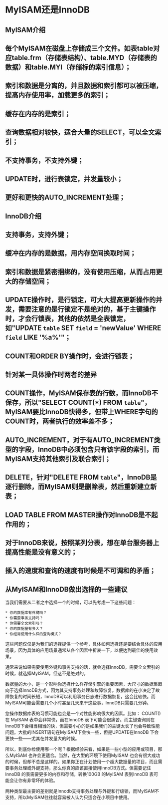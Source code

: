 MyISAM还是InnoDB
==================

MyISAM介绍
------------

## 每个MyISAM在磁盘上存储成三个文件。如表table对应table.frm（存储表结构）、table.MYD（存储表的数据）和table.MYI（存储标的索引信息）；
## 索引和数据是分离的，并且数据和索引都可以被压缩，提高内存使用率，加载更多的索引；
## 缓存在内存的是索引；
## 查询数据相对较快，适合大量的SELECT，可以全文索引；
## 不支持事务，不支持外键；
## UPDATE时，进行表锁定，并发量较小；
## 更好和更快的AUTO_INCREMENT处理；

InnoDB介绍
-----------

## 支持事务，支持外键；
## 缓冲在内存的是数据，用内存空间换取时间；
## 索引和数据是紧密捆绑的，没有使用压缩，从而占用更大的存储空间；
## UPDATE操作时，是行锁定，可大大提高更新操作的并发，需要注意的是行锁定不是绝对的，基于主键操作时，才会行锁表，其他的依然是全表锁定，如"UPDATE `table` SET `field` = 'newValue' WHERE `field` LIKE '%a%'"；
## COUNT和ORDER BY操作时，会进行锁表；

针对某一具体操作时两者的差异
-------------------------------

## COUNT操作，MyISAM保存表的行数，而InnoDB不保存，所以"SELECT COUNT(*) FROM `table`"，MyISAM要比InnoDB快得多，但带上WHERE字句的COUNT时，两者执行的效率差不多；
## AUTO_INCREMENT，对于有AUTO_INCREMENT类型的字段，InnoDB中必须包含只有该字段的索引，而MyISAM支持其他索引及联合索引； 
## DELETE，针对"DELETE FROM `table`"，InnoDB是逐行删除，而MyISAM则是删除表，然后重新建立新表；
## LOAD TABLE FROM MASTER操作对InnoDB是不起作用的；
## 对于InnoDB来说，按照某列分表，想在单台服务器上提高性能是没有意义的；
## 插入的速度和查询的速度有时候是不可调和的矛盾；

从MyISAM和InnoDB做出选择的一些建议
------------------------------------

当我们需要从二者之中选择一个的时候，可以先考虑一下这些问题：

    * 你的数据库有外键吗？
    * 你需要事务支持吗？
    * 你需要全文索引吗？
    * 你的数据量有多大？
    * 你经常使用什么样的查询模式？

这些问题仅仅是为我们的选择提供一个参考，具体如何选择还是要结合具体的应用场景，因为具体的应用场景通常从各个因素中折衷一下，以便达到最佳的使用效果。

通常来说如果需要使用外键和事务支持的话，就会选择InnoDB，需要全文索引的时候，就选择MyISAM，但这不是绝对的。

数据量的大小，是一个影响你选择什么样存储引擎的重要因素，大尺寸的数据集趋向于选择InnoDB方式，因为其支持事务处理和故障恢复。数据库的在小决定了故障恢复的时间长短，InnoDB可以利用事务日志进行数据恢复，这会比较快。而MyISAM可能会需要几个小时甚至几天来干这些事，InnoDB只需要几分钟。

您操作数据库表的习惯可能也会是一个对性能影响很大的因素。比如： COUNT() 在 MyISAM 表中会非常快，而在InnoDB 表下可能会很痛苦。而主键查询则在InnoDB下会相当相当的快，但需要小心的是如果我们的主键太长了也会导致性能问题。大批的INSERT语句在MyISAM下会快一些，但是UPDATE在InnoDB 下会更快一些——尤其在并发量大的时候。

所以，到底你检使用哪一个呢？根据经验来看，如果是一些小型的应用或项目，那么MyISAM 也许会更适合。当然，在大型的环境下使用MyISAM 也会有很大成功的时候，但却不总是这样的。如果你正在计划使用一个超大数据量的项目，而且需要事务处理或外键支持，那么你真的应该直接使用InnoDB方式。但需要记住InnoDB 的表需要更多的内存和存储，转换100GB 的MyISAM 表到InnoDB 表可能会让你有非常坏的体验。

两种类型最主要的差别就是Innodb支持事务处理与外键和行级锁，而MyISAM不支持，所以MyISAM往往就容易被人认为只适合在小项目中使用。

